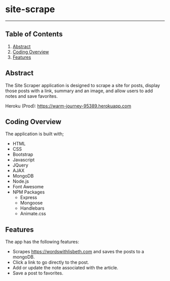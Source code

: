 # site-scrape
---------------
## Table of Contents
1. [Abstract](#abstract)
2. [Coding Overview](#overview)
3. [Features](#Features)

<a name="abstract"></a>
## Abstract
The Site Scraper application is designed to scrape a site for posts, display those posts with a link, summary and an image, and allow users to add notes and save favorites.


Heroku (Prod): https://warm-journey-95389.herokuapp.com

<a name="overview"></a>
## Coding Overview
The application is built with;
* HTML
* CSS
* Bootstrap 
* Javascript
* JQuery 
* AJAX 
* MongoDB
* Node.js
* Font Awesome 
* NPM Packages 
  * Express 
  * Mongoose 
  * Handlebars
  * Animate.css

<a name="Features"></a>
## Features 
The app has the following features: 
* Scrapes https://wordswithlisbeth.com and saves the posts to a mongoDB. 
* Click a link to go directly to the post. 
* Add or update the note associated with the article. 
* Save a post to favorites. 